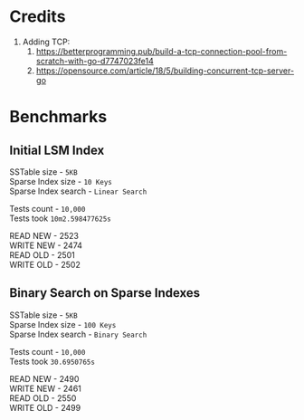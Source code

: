 # Credits
1. Adding TCP:
   1. https://betterprogramming.pub/build-a-tcp-connection-pool-from-scratch-with-go-d7747023fe14
   2. https://opensource.com/article/18/5/building-concurrent-tcp-server-go

# Benchmarks   
## Initial LSM Index
SSTable size - `5KB`  
Sparse Index size - `10 Keys`  
Sparse Index search - `Linear Search`

Tests count - `10,000`  
Tests took `10m2.598477625s`

READ NEW - 2523  
WRITE NEW - 2474  
READ OLD - 2501  
WRITE OLD - 2502  

## Binary Search on Sparse Indexes
SSTable size - `5KB`  
Sparse Index size - `100 Keys`  
Sparse Index search - `Binary Search`

Tests count - `10,000`  
Tests took `30.6950765s`

READ NEW - 2490  
WRITE NEW - 2461  
READ OLD - 2550  
WRITE OLD - 2499  

